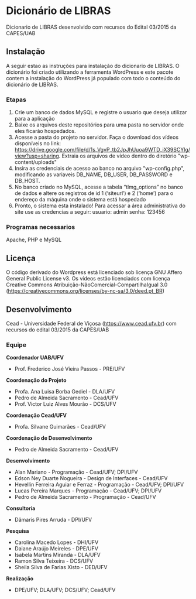 # Dicionário de LIBRAS
Dicionario de LIBRAS desenvolvido com recursos do Edital 03/2015 da CAPES/UAB

## Instalação
A seguir estao as instruções para instalação do dicionario de LIBRAS. O dicionário foi criado utilizando a ferramenta WordPress e este pacote contem a instalação do WordPress já populado com todo o conteúdo do dicionário de LIBRAS. 

### Etapas
1. Crie um banco de dados MySQL e registre o usuario que deseja utilizar para a aplicação
2. Baixe os arquivos deste repositórios para uma pasta no servidor onde eles ficarão hospedados. 
3. Acesse a pasta do projeto no servidor. Faça o download dos vídeos disponíveis no link: https://drive.google.com/file/d/1s_VgvP_tb2JpJhUuoa9WTD_iX39SCYlg/view?usp=sharing. Extraia os arquivos de vídeo dentro do diretório "wp-content/uploads"
4. Insira as credenciais de acesso ao banco no arquivo "wp-config.php", modificando as variaveis DB_NAME, DB_USER, DB_PASSWORD e DB_HOST.
5. No banco criado no MySQL, acesse a tabela “tlmg_options” no banco de dados e altere os registros de id 1 (‘siteurl’) e 2 (‘home’) para o endereço da máquina onde o sistema está hospedado
6. Pronto, o sistema esta instalado! Para acessar a área administrativa do site use as credencias a seguir:
  usuario: admin
  senha: 123456

### Programas necessarios
Apache, PHP e MySQL

## Licença
O código derivado do Wordpress está licenciado sob licença GNU Affero General Public License v3. Os vídeos estão licenciados com licença Creative Commons Atribuição-NãoComercial-CompartilhaIgual 3.0 (https://creativecommons.org/licenses/by-nc-sa/3.0/deed.pt_BR)

## Desenvolvimento
Cead - Universidade Federal de Viçosa (https://www.cead.ufv.br) com recursos do edital 03/2015 da CAPES/UAB

### Equipe

**Coordenador UAB/UFV**
-  Prof. Frederico José Vieira Passos - PRE/UFV

**Coordenação do Projeto**
-  Profa. Ana Luisa Borba Gediel - DLA/UFV
-  Pedro de Almeida Sacramento - Cead/UFV
-  Prof. Victor Luiz Alves Mourão - DCS/UFV

**Coordenação Cead/UFV**
- Profa. Silvane Guimarães - Cead/UFV

**Coordenação de Desenvolvimento**
- Pedro de Almeida Sacramento - Cead/UFV

**Desenvolvimento**
- Alan Mariano - Programação - Cead/UFV; DPI/UFV
- Edson Ney Duarte Nogueira - Design de Interfaces - Cead/UFV
- Hevellin Ferreira Aguiar e Ferraz - Programação - Cead/UFV; DPI/UFV
- Lucas Pereira Marques - Programação - Cead/UFV; DPI/UFV
- Pedro de Almeida Sacramento - Programação - Cead/UFV

**Consultoria**
- Dâmaris Pires Arruda - DPI/UFV

**Pesquisa**
- Carolina Macedo Lopes - DHI/UFV
- Daiane Araújo Meireles - DPE/UFV
- Isabela Martins Miranda - DLA/UFV
- Ramon Silva Teixeira - DCS/UFV
- Sheila Silva de Farias Xisto - DED/UFV

**Realização**
- DPE/UFV; DLA/UFV; DCS/UFV; Cead/UFV
